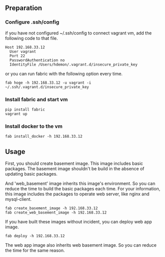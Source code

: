 ## Preparation

### Configure .ssh/config

if you have not configured ~/.ssh/config to connect vagrant vm, add the following code to that file.

```
Host 192.168.33.12
  User vagrant
  Port 22
  PasswordAuthentication no
  IdentityFile /Users/hdemon/.vagrant.d/insecure_private_key
```

or you can run fabric with the following option every time.

```
fab hoge -h 192.168.33.12 -u vagrant -i ~/.ssh/.vagrant.d/insecure_private_key
```

### Install fabric and start vm

```
pip install fabric
vagrant up
```

### Install docker to the vm

```
fab install_docker -h 192.168.33.12
```

## Usage

First, you should create basement image. This image includes basic packages.
The basement image shouldn't be build in the absence of updating basic packages.

And 'web_basement' image inherits this image's environment. So you can reduce the time to build the basic packages each time. For your information, this image includes the packages to operate web server, like nginx and mysql-client.

```
fab create_basement_image -h 192.168.33.12
fab create_web_basement_image -h 192.168.33.12
```

If you have built these images without incident, you can deploy web app image.

```
fab deploy -h 192.168.33.12
```

The web app image also inherits web basement image. So you can reduce the time for the same reason.
